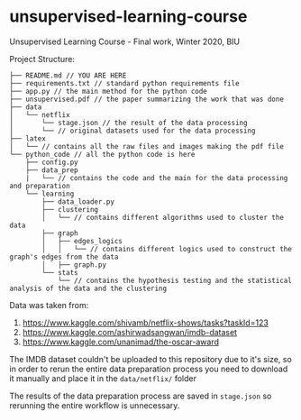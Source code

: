 # unsupervised-learning-course
Unsupervised Learning Course - Final work, Winter 2020, BIU

Project Structure: <br>
```
├── README.md // YOU ARE HERE
├── requirements.txt // standard python requirements file
├── app.py // the main method for the python code
├── unsupervised.pdf // the paper summarizing the work that was done
├── data
│   └── netflix
│       └── stage.json // the result of the data processing
│       └── // original datasets used for the data processing
├── latex
│   └── // contains all the raw files and images making the pdf file
└── python_code // all the python code is here
    ├── config.py
    ├── data_prep
    |   └── // contains the code and the main for the data processing and preparation
    └── learning
        ├── data_loader.py
        ├── clustering
        │   └── // contains different algorithms used to cluster the data
        ├── graph
        │   ├── edges_logics
        │   │   └── // contains different logics used to construct the graph's edges from the data
        │   ├── graph.py
        └── stats
            └── // contains the hypothesis testing and the statistical analysis of the data and the clustering
```

Data was taken from:
1. https://www.kaggle.com/shivamb/netflix-shows/tasks?taskId=123
2. https://www.kaggle.com/ashirwadsangwan/imdb-dataset
3. https://www.kaggle.com/unanimad/the-oscar-award

The IMDB dataset couldn't be uploaded to this repository due to it's size,
so in order to rerun the entire data preparation process you need to download it manually
and place it in the `data/netflix/` folder

The results of the data preparation process are saved in `stage.json` so rerunning the entire workflow is unnecessary.